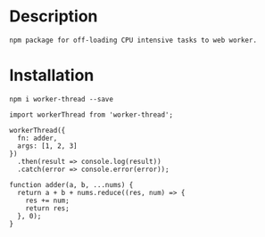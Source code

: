 # Description
    npm package for off-loading CPU intensive tasks to web worker.
# Installation
    npm i worker-thread --save

    import workerThread from 'worker-thread';

    workerThread({
      fn: adder,
      args: [1, 2, 3]
    })
      .then(result => console.log(result))
      .catch(error => console.error(error));

    function adder(a, b, ...nums) {
      return a + b + nums.reduce((res, num) => {
        res += num;
        return res;
      }, 0);
    }